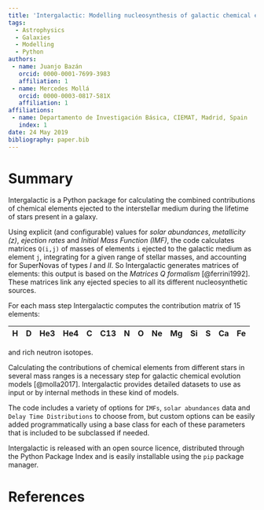 ```yaml
---
title: 'Intergalactic: Modelling nucleosynthesis of galactic chemical elements'
tags:
  - Astrophysics
  - Galaxies
  - Modelling
  - Python
authors:
 - name: Juanjo Bazán
   orcid: 0000-0001-7699-3983
   affiliation: 1
 - name: Mercedes Mollá
   orcid: 0000-0003-0817-581X
   affiliation: 1
affiliations:
 - name: Departamento de Investigación Básica, CIEMAT, Madrid, Spain
   index: 1
date: 24 May 2019
bibliography: paper.bib
---
```


# Summary

Intergalactic is a Python package for calculating the combined contributions of chemical elements ejected to the interstellar medium during the lifetime of stars present in a galaxy.

Using explicit (and configurable) values for *solar abundances*, *metallicity (z)*, *ejection rates* and *Initial Mass Function (IMF)*, the code calculates matrices `Q(i,j)` of masses of elements `i` ejected to the galactic medium as element `j`, integrating for a given range of stellar masses, and accounting for SuperNovas of types *I* and *II*. So Intergalactic generates matrices of elements: this output is based on the *Matrices Q formalism* [@ferrini1992]. These matrices link any ejected species to all its different nucleosynthetic sources.

For each mass step Intergalactic computes the contribution matrix of 15 elements:

| H | D | He3 | He4 | C | C13 | N | O | Ne | Mg | Si | S | Ca | Fe |
| --- | --- | --- | --- | --- | --- | --- | --- | --- | --- | --- | --- | --- | --- |

and rich neutron isotopes.

Calculating the contributions of chemical elements from different stars in several mass ranges is a necessary step for galactic chemical evolution models [@molla2017]. Intergalactic provides detailed datasets to use as input or by internal methods in these kind of models.

The code includes a variety of options for `IMFs`, `solar abundances` data and `Delay Time Distributions` to choose from, but custom options can be easily added programmatically using a base class for each of these parameters that is included to be subclassed if needed.

Intergalactic is released with an open source licence, distributed through the Python Package Index and is easily installable using the `pip` package manager.


# References
